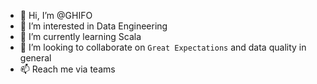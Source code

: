 - 👋 Hi, I’m @GHIFO
- 👀 I’m interested in Data Engineering
- 🌱 I’m currently learning Scala
- 💞️ I’m looking to collaborate on `Great Expectations` and data quality in general
- 📫 Reach me via teams

<!---
GHIF0/GHIF0 is a ✨ special ✨ repository because its `README.md` (this file) appears on your GitHub profile.
You can click the Preview link to take a look at your changes.
--->
